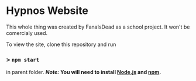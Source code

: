 # Hypnos Website
This whole thing was created by FanaIsDead as a school project.
It won't be comercialy used.

To view the site, clone this repository and run 
### > `npm start`
in parent folder.
**_Note:_ You will need to install [Node.js](https://nodejs.org/en/download/current) and [npm](https://www.npmjs.com/package/npm).** 
